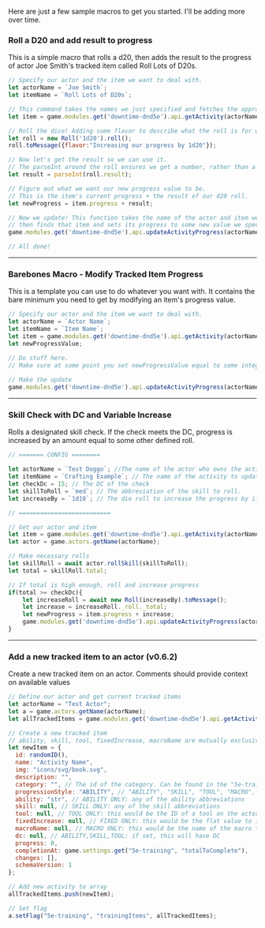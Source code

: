 Here are just a few sample macros to get you started. I'll be adding more over time.

### Roll a D20 and add result to progress
This is a simple macro that rolls a d20, then adds the result to the progress of actor Joe Smith's tracked item called Roll Lots of D20s.

```js
// Specify our actor and the item we want to deal with.
let actorName = `Joe Smith`;
let itemName = `Roll Lots of D20s`;

// This command takes the names we just specified and fetches the appropriate item.
let item = game.modules.get('downtime-dnd5e').api.getActivity(actorName, itemName);

// Roll the dice! Adding some flavor to describe what the roll is for while we're here.
let roll = new Roll('1d20').roll();
roll.toMessage({flavor:"Increasing our progress by 1d20"});

// Now let's get the result so we can use it.
// The parseInt around the roll ensures we get a number, rather than a string.
let result = parseInt(roll.result);

// Figure out what we want our new progress value to be.
// This is the item's current progress + the result of our d20 roll.
let newProgress = item.progress + result;

// Now we update! This function takes the name of the actor and item we specified at the start,
// then finds that item and sets its progress to some new value we specify.
game.modules.get('downtime-dnd5e').api.updateActivityProgress(actorName, itemName, newProgress);

// All done!
```

***

### Barebones Macro - Modify Tracked Item Progress
This is a template you can use to do whatever you want with. It contains the bare minimum you need to get by modifying an item's progress value.

```js
// Specify our actor and the item we want to deal with.
let actorName = `Actor Name`;
let itemName = `Item Name`;
let item = game.modules.get('downtime-dnd5e').api.getActivity(actorName, itemName);
let newProgressValue;

// Do stuff here.
// Make sure at some point you set newProgressValue equal to some integer before you hit the last line.
    
// Make the update
game.modules.get('downtime-dnd5e').api.updateActivityProgress(actorName, itemName, newProgressValue);
```

***

### Skill Check with DC and Variable Increase
Rolls a designated skill check. If the check meets the DC, progress is increased by an amount equal to some other defined roll.

```js
// ======= CONFIG ========

let actorName = `Test Doggo`; //The name of the actor who owns the activity to update.
let itemName = `Crafting Example`; // The name of the activity to update.
let checkDc = 15; // The DC of the check
let skillToRoll = `med`; // The abbreviation of the skill to roll.
let increaseBy = `1d10`; // The die roll to increase the progress by if the check succeeds.

// ==========================

// Get our actor and item
let item = game.modules.get('downtime-dnd5e').api.getActivity(actorName, itemName);
let actor = game.actors.getName(actorName);

// Make necessary rolls
let skillRoll = await actor.rollSkill(skillToRoll);
let total = skillRoll.total;

// If total is high enough, roll and increase progress
if(total >= checkDc){
    let increaseRoll = await new Roll(increaseBy).toMessage();
    let increase = increaseRoll._roll._total;
    let newProgress = item.progress + increase;
    game.modules.get('downtime-dnd5e').api.updateActivityProgress(actorName, itemName, newProgress);
}
```

***

### Add a new tracked item to an actor (v0.6.2)
Create a new tracked item on an actor. Comments should provide context on available values

```js
// Define our actor and get current tracked items
let actorName = "Test Actor";
let a = game.actors.getName(actorName);
let allTrackedItems = game.modules.get('downtime-dnd5e').api.getActivitiesForActor(actorName);

// Create a new tracked item
// ability, skill, tool, fixedIncrease, macroName are mutually exclusive. Only set one of them. Which you use will depend on what you set as progressionStyle.
let newItem = {
  id: randomID(),
  name: "Activity Name",
  img: "icons/svg/book.svg",
  description: "",
  category: "", // The id of the category. Can be found in the "5e-training", "categories" flags
  progressionStyle: "ABILITY", // "ABILITY", "SKILL", "TOOL", "MACRO", "FIXED"
  ability: "str", // ABILITY ONLY: any of the ability abbreviations
  skill: null, // SKILL ONLY: any of the skill abbreviations
  tool: null, // TOOL ONLY: this would be the ID of a tool on the actor's sheet
  fixedIncrease: null, // FIXED ONLY: this would be the flat value to increase progress by
  macroName: null, // MACRO ONLY: this would be the name of the macro to run
  dc: null, // ABILITY,SKILL,TOOL: if set, this will have DC
  progress: 0,
  completionAt: game.settings.get("5e-training", "totalToComplete"),
  changes: [],
  schemaVersion: 1 
};

// Add new activity to array
allTrackedItems.push(newItem);

// Set flag
a.setFlag("5e-training", "trainingItems", allTrackedItems);
```